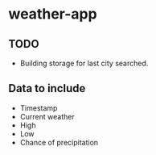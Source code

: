 # weather-app

## TODO

- Building storage for last city searched.

## Data to include

- Timestamp
- Current weather
- High
- Low
- Chance of precipitation
